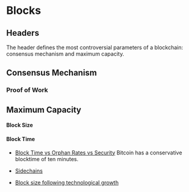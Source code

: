 # Blocks

## Headers
The header defines the most controversial parameters of a blockchain: consensus mechanism and maximum capacity.


## Consensus Mechanism
### Proof of Work


## Maximum Capacity

#### Block Size

#### Block Time
- [Block Time vs Orphan Rates vs Security](https://eprint.iacr.org/2016/555.pdf)
Bitcoin has a conservative blocktime of ten minutes.



- [Sidechains](https://www.blockstream.com/sidechains.pdf)
- [Block size following technological growth](https://github.com/bitcoin/bips/blob/master/bip-0103.mediawiki)
